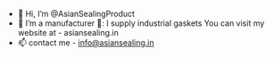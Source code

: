 - 👋 Hi, I’m @AsianSealingProduct
- 👀 I’m a manufacturer
🌱: I supply industrial gaskets
You can visit my website at - asiansealing.in
- 📫 contact me - info@asiansealing.in

<!---
AsianSealingProduct/AsianSealingProduct is a ✨ special ✨ repository because its `README.md` (this file) appears on your GitHub profile.
You can click the Preview link to take a look at your changes.
--->
